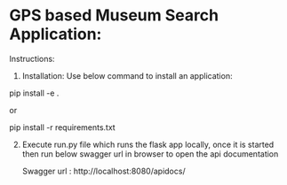 # GPS based Museum Search Application:

Instructions:

1. Installation:
Use below command to install an application:

pip install -e .

or 

pip install -r requirements.txt


2. Execute run.py file which runs the flask app locally, once it is started then run below swagger url in browser to
   open the api documentation

    Swagger url : http://localhost:8080/apidocs/
    
